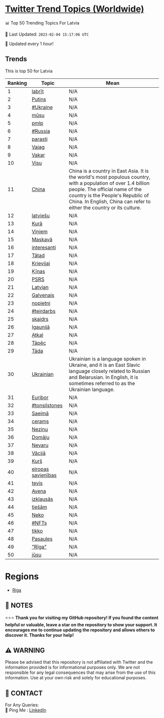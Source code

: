 [Twitter Trend Topics (Worldwide)](https://github.com/ErcinDedeoglu/Twitter-Trend-Topics)
==========


📊 Top 50 Trending Topics For Latvia

📆 Last Updated: `2023-02-04 15:17:06 UTC`

🔧 Updated every 1 hour!


## Trends

This is top 50 for Latvia

| Ranking | Topic | Mean |
| ------- | ------------ | ------------ |
| 1 | [labrīt](http://twitter.com/search?q=labr%c4%abt) | N/A |
| 2 | [Putins](http://twitter.com/search?q=Putins) | N/A |
| 3 | [#Ukraine](http://twitter.com/search?q=%23Ukraine) | N/A |
| 4 | [mūsu](http://twitter.com/search?q=m%c5%absu) | N/A |
| 5 | [pmlp](http://twitter.com/search?q=pmlp) | N/A |
| 6 | [#Russia](http://twitter.com/search?q=%23Russia) | N/A |
| 7 | [parasti](http://twitter.com/search?q=parasti) | N/A |
| 8 | [Vajag](http://twitter.com/search?q=Vajag) | N/A |
| 9 | [Vakar](http://twitter.com/search?q=Vakar) | N/A |
| 10 | [Visu](http://twitter.com/search?q=Visu) | N/A |
| 11 | [China](http://twitter.com/search?q=China) | China is a country in East Asia. It is the world's most populous country, with a population of over 1.4 billion people. The official name of the country is the People's Republic of China. In English, China can refer to either the country or its culture. |
| 12 | [latviešu](http://twitter.com/search?q=latvie%c5%a1u) | N/A |
| 13 | [Kurā](http://twitter.com/search?q=Kur%c4%81) | N/A |
| 14 | [Viņiem](http://twitter.com/search?q=Vi%c5%86iem) | N/A |
| 15 | [Maskavā](http://twitter.com/search?q=Maskav%c4%81) | N/A |
| 16 | [interesanti](http://twitter.com/search?q=interesanti) | N/A |
| 17 | [Tātad](http://twitter.com/search?q=T%c4%81tad) | N/A |
| 18 | [Krievijai](http://twitter.com/search?q=Krievijai) | N/A |
| 19 | [Ķīnas](http://twitter.com/search?q=%c4%b6%c4%abnas) | N/A |
| 20 | [PSRS](http://twitter.com/search?q=PSRS) | N/A |
| 21 | [Latvian](http://twitter.com/search?q=Latvian) | N/A |
| 22 | [Galvenais](http://twitter.com/search?q=Galvenais) | N/A |
| 23 | [nopietni](http://twitter.com/search?q=nopietni) | N/A |
| 24 | [#teirdarbs](http://twitter.com/search?q=%23teirdarbs) | N/A |
| 25 | [skaidrs](http://twitter.com/search?q=skaidrs) | N/A |
| 26 | [Igaunijā](http://twitter.com/search?q=Igaunij%c4%81) | N/A |
| 27 | [Atkal](http://twitter.com/search?q=Atkal) | N/A |
| 28 | [Tāpēc](http://twitter.com/search?q=T%c4%81p%c4%93c) | N/A |
| 29 | [Tāda](http://twitter.com/search?q=T%c4%81da) | N/A |
| 30 | [Ukrainian](http://twitter.com/search?q=Ukrainian) | Ukrainian is a language spoken in Ukraine, and it is an East Slavic language closely related to Russian and Belarusian. In English, it is sometimes referred to as the Ukrainian language. |
| 31 | [Euribor](http://twitter.com/search?q=Euribor) | N/A |
| 32 | [#tonsilstones](http://twitter.com/search?q=%23tonsilstones) | N/A |
| 33 | [Saeimā](http://twitter.com/search?q=Saeim%c4%81) | N/A |
| 34 | [cerams](http://twitter.com/search?q=cerams) | N/A |
| 35 | [Nezinu](http://twitter.com/search?q=Nezinu) | N/A |
| 36 | [Domāju](http://twitter.com/search?q=Dom%c4%81ju) | N/A |
| 37 | [Nevaru](http://twitter.com/search?q=Nevaru) | N/A |
| 38 | [Vācijā](http://twitter.com/search?q=V%c4%81cij%c4%81) | N/A |
| 39 | [Kurš](http://twitter.com/search?q=Kur%c5%a1) | N/A |
| 40 | [eiropas savienības](http://twitter.com/search?q=eiropas+savien%c4%abbas) | N/A |
| 41 | [tevis](http://twitter.com/search?q=tevis) | N/A |
| 42 | [Avena](http://twitter.com/search?q=Avena) | N/A |
| 43 | [izklausās](http://twitter.com/search?q=izklaus%c4%81s) | N/A |
| 44 | [tiešām](http://twitter.com/search?q=tie%c5%a1%c4%81m) | N/A |
| 45 | [Neko](http://twitter.com/search?q=Neko) | N/A |
| 46 | [#NFTs](http://twitter.com/search?q=%23NFTs) | N/A |
| 47 | [tikko](http://twitter.com/search?q=tikko) | N/A |
| 48 | [Pasaules](http://twitter.com/search?q=Pasaules) | N/A |
| 49 | ["Rīga"](http://twitter.com/search?q=%22R%c4%abga%22) | N/A |
| 50 | [jūsu](http://twitter.com/search?q=j%c5%absu) | N/A |



# Regions

* [Riga](</Latvia/Riga.md>)



## 📝 NOTES

⭐⭐⭐ **Thank you for visiting my GitHub repository! If you found the content helpful or valuable, leave a star on the repository to show your support. It encourages me to continue updating the repository and allows others to discover it. Thanks for your help!**


## ⚠️ WARNING

Please be advised that this repository is not affiliated with Twitter and the information provided is for informational purposes only. We are not responsible for any legal consequences that may arise from the use of this information. Use at your own risk and solely for educational purposes.


## 📨 CONTACT

 For Any Queries:  
            🏓 Ping Me : [LinkedIn](https://www.linkedin.com/in/ercindedeoglu/)
